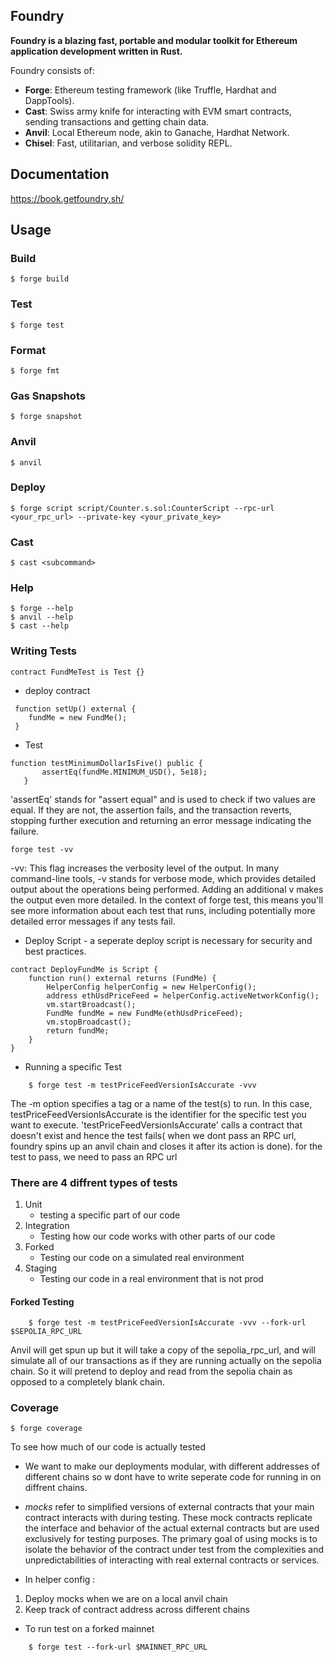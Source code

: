 ## Foundry

**Foundry is a blazing fast, portable and modular toolkit for Ethereum application development written in Rust.**

Foundry consists of:

- **Forge**: Ethereum testing framework (like Truffle, Hardhat and DappTools).
- **Cast**: Swiss army knife for interacting with EVM smart contracts, sending transactions and getting chain data.
- **Anvil**: Local Ethereum node, akin to Ganache, Hardhat Network.
- **Chisel**: Fast, utilitarian, and verbose solidity REPL.

## Documentation

https://book.getfoundry.sh/

## Usage

### Build

```shell
$ forge build
```

### Test

```shell
$ forge test
```

### Format

```shell
$ forge fmt
```

### Gas Snapshots

```shell
$ forge snapshot
```

### Anvil

```shell
$ anvil
```

### Deploy

```shell
$ forge script script/Counter.s.sol:CounterScript --rpc-url <your_rpc_url> --private-key <your_private_key>
```

### Cast

```shell
$ cast <subcommand>
```

### Help

```shell
$ forge --help
$ anvil --help
$ cast --help
```

### Writing Tests

```shell
contract FundMeTest is Test {}
```

- deploy contract

```shell
 function setUp() external {
    fundMe = new FundMe();
 }
```

- Test

```shell
function testMinimumDollarIsFive() public {
       assertEq(fundMe.MINIMUM_USD(), 5e18);
   }
```

'assertEq' stands for "assert equal" and is used to check if two values are equal. If they are not, the assertion fails, and the transaction reverts, stopping further execution and returning an error message indicating the failure.

```shell
forge test -vv
```

-vv: This flag increases the verbosity level of the output. In many command-line tools, -v stands for verbose mode, which provides detailed output about the operations being performed. Adding an additional v makes the output even more detailed. In the context of forge test, this means you'll see more information about each test that runs, including potentially more detailed error messages if any tests fail.

- Deploy Script - a seperate deploy script is necessary for security and best practices.

```shell
contract DeployFundMe is Script {
    function run() external returns (FundMe) {
        HelperConfig helperConfig = new HelperConfig();
        address ethUsdPriceFeed = helperConfig.activeNetworkConfig();
        vm.startBroadcast();
        FundMe fundMe = new FundMe(ethUsdPriceFeed);
        vm.stopBroadcast();
        return fundMe;
    }
}
```

- Running a specific Test

```shell
    $ forge test -m testPriceFeedVersionIsAccurate -vvv
```

The -m option specifies a tag or a name of the test(s) to run. In this case, testPriceFeedVersionIsAccurate is the identifier for the specific test you want to execute.
'testPriceFeedVersionIsAccurate' calls a contract that doesn't exist and hence the test fails( when we dont pass an RPC url, foundry spins up an anvil chain and closes it after its action is done). for the test to pass, we need to pass an RPC url

### There are 4 diffrent types of tests

1. Unit
   - testing a specific part of our code
2. Integration
   - Testing how our code works with other parts of our code
3. Forked
   - Testing our code on a simulated real environment
4. Staging
   - Testing our code in a real environment that is not prod

#### Forked Testing

```shell
    $ forge test -m testPriceFeedVersionIsAccurate -vvv --fork-url $SEPOLIA_RPC_URL
```

Anvil will get spun up but it will take a copy of the sepolia_rpc_url, and will simulate all of our transactions as if they are running actually on the sepolia chain. So it will pretend to deploy and read from the sepolia chain as opposed to a completely blank chain.

### Coverage

```shell
$ forge coverage
```

To see how much of our code is actually tested

- We want to make our deployments modular, with different addresses of different chains so w dont have to write seperate code for running in on diffrent chains.

- _mocks_ refer to simplified versions of external contracts that your main contract interacts with during testing. These mock contracts replicate the interface and behavior of the actual external contracts but are used exclusively for testing purposes. The primary goal of using mocks is to isolate the behavior of the contract under test from the complexities and unpredictabilities of interacting with real external contracts or services.

- In helper config :

1.  Deploy mocks when we are on a local anvil chain
2.  Keep track of contract address across different chains

- To run test on a forked mainnet

```shell
    $ forge test --fork-url $MAINNET_RPC_URL
```
